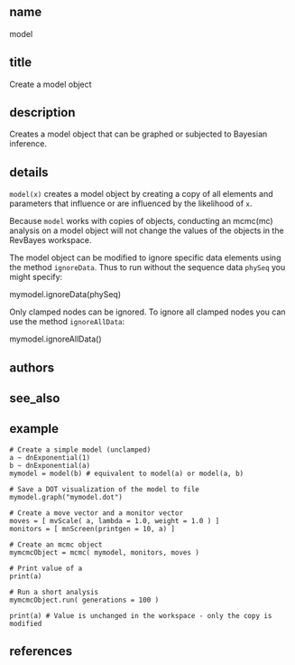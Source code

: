 ## name
model
## title
Create a model object

## description
Creates a model object that can be graphed or subjected to Bayesian inference.

## details
`model(x)` creates a model object by creating a copy of all elements and 
parameters that influence or are influenced by the likelihood of `x`.

Because `model` works with copies of objects, conducting an mcmc(mc) analysis
on a model object will not change the values of the objects in the RevBayes
workspace.

The model object can be modified to ignore specific data elements using the
method `ignoreData`.  Thus to run without the sequence data `phySeq` you
might specify:

   mymodel.ignoreData(phySeq)

Only clamped nodes can be ignored. To ignore all clamped nodes you can use
the method `ignoreAllData`:

   mymodel.ignoreAllData()

## authors
## see_also
## example
    # Create a simple model (unclamped)
    a ~ dnExponential(1)
    b ~ dnExponential(a)
    mymodel = model(b) # equivalent to model(a) or model(a, b)
    
    # Save a DOT visualization of the model to file
    mymodel.graph("mymodel.dot")
    
    # Create a move vector and a monitor vector
    moves = [ mvScale( a, lambda = 1.0, weight = 1.0 ) ]
    monitors = [ mnScreen(printgen = 10, a) ]
    
    # Create an mcmc object
    mymcmcObject = mcmc( mymodel, monitors, moves )
    
    # Print value of a
    print(a)
    
    # Run a short analysis
    mymcmcObject.run( generations = 100 )
    
    print(a) # Value is unchanged in the workspace - only the copy is modified
    
## references
